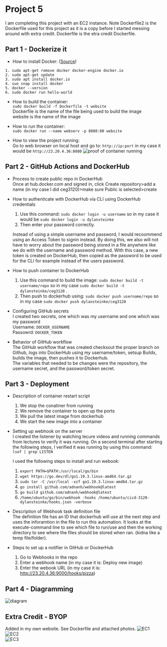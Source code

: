 # Project 5
I am completing this project with an EC2 instance.
Note Dockerfile2 is the Dockerfile used for this project as it is a copy before I started messing around with extra credit. Dockerfile is the etra credit Dockerfile.  
## Part 1 - Dockerize it
- How to install Docker: ([Source](https://www.simplilearn.com/tutorials/docker-tutorial/how-to-install-docker-on-ubuntu))
```
1. sudo apt-get remove docker docker-engine docker.io
2. sudo apt-get update
3. sudo apt install docker.io
4. suo snap install docker
5. docker --version
6. sudo docker run hello-world
```
- How to build the container:  
`sudo docker build -f Dockerfile -t website`  
Dockerfile is the name of the file being used to build the image  
website is the name of the image  

- How to run the container:  
`sudo docker run --name webserv -p 8080:80 website`  

- How to view the project running:  
Go to web browser on local host and go to: `http://ip:port` in my case it would be `http://23.20.4.36:8080`
![proof of container running](images/Part1.png)  

## Part 2 - GitHub Actions and DockerHub
- Process to create public repo in DockerHub  
Once at hub.docker.com and signed in, click Create repository>add a name (in my case I did ceg3120)>make sure Public is selected>create
- How to authenticate with DockerHub via CLI using DockerHub credentials  
    1. Use this command: `sudo docker login -u username` so in my case it would be `sudo docker login -u dylansteinke`  
    2. Then enter your password correctly.  
  
    Instead of using a simple username and password, I would recoommend using an Access Token to signin instead. By doing this, we also will not have to worry about the password being stored in a file anywhere like we do with the username and password method. With this case, a new token is created on DockerHub, then copied as the password to be used for the CLI for example instead of the users password.  
- How to push container to DockerHub  
    1. Use this command to build the image: `sudo docker build -t username/repo` so in my case `sudo docker build -t dylansteinke/ceg3120` . 
    2. Then push to dockerhub using: `sudo docker push username/repo` so in my case `sudo docker push dylansteinke/ceg3120`  
- Configuring GitHub secrets  
    I created two secrets, one which was my username and one which was my password  
    Username: `DOCKER_USERNAME`  
    Passowrd: `DOCKER_TOKEN`  
- Behavior of GitHub workflow  
    The GitHub workflow that was created checksout the proper branch on Github, logs into DockerHub using my username/token, setsup Buildx, builds the image, then pushes it to Dockerhub.  
    The variables that needed to be changes were the repository, the username secret, and the password/token secret.  

## Part 3 - Deployment
- Description of container restart script  
    1. We stop the conatiner from running  
    2. We remove the container to open up the ports  
    3. We pull the latest image from dockerhub  
    4. We start the new image into a container  

- Setting up webhook on the server  
    I created the listener by watching lecure videos and running commands from lectures to verify it was running. On a second terminal after starting the following steps, I verified it was running by using this command: `lsof | grep LISTEN`

    I used the following steps to install and run webook:  
    1. `export PATH=$PATH:/usr/local/go/bin`  
    2. `wget https://go.dev/dl/go1.19.3.linux-amd64.tar.gz`  
    3. `sudo tar -C /usr/local -xzf go1.19.3.linux-amd64.tar.gz`  
    4. `go install github.com/adnanh/webhook@latest`  
    5. `go build github.com/adnanh/webhook@latest`  
    6. `/home/ubuntu/go/bin/webhook -hooks /home/ubuntu/cicd-3120-dylansteinke/hooks.json -verbose`  
- Description of Webhook task definition file  
    The definition file has an ID that dockerhub will use at the next step and uses the inforamtion in the file to run this automation. It looks at the execute-command line to see which file to run/use and then the working directory to see where the files should be stored when ran. (kidna like a temp file/folder).
- Steps to set up a notifier in GitHub or DockerHub  
    1. Go to Webhooks in the repo  
    2. Enter a webhook name (in my case it is: Deploy new image)  
    3. Enter the webook URL (in my case it is: http://23.20.4.36:9000/hooks/pizza)

## Part 4 - Diagramming
![diagram](images/diagram.png)  

## Extra Credit - BYOP
Added in my own website. See Dockerfile and attached photos.
![EC1](images/EC1.png)  
![EC2](images/EC2.png)  
![EC3](images/EC3.png)  